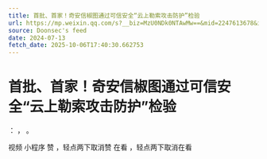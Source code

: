 ```yaml
---
title: 首批、首家！奇安信椒图通过可信安全“云上勒索攻击防护”检验
url: https://mp.weixin.qq.com/s?__biz=MzU0NDk0NTAwMw==&mid=2247613678&idx=1&sn=3009c9889732a934c65a40eb30fc7937
source: Doonsec's feed
date: 2024-07-13
fetch_date: 2025-10-06T17:40:30.662753
---
```


# 首批、首家！奇安信椒图通过可信安全“云上勒索攻击防护”检验

：
，
。

视频
小程序
赞
，轻点两下取消赞
在看
，轻点两下取消在看